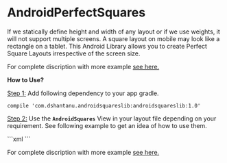 # AndroidPerfectSquares
If we statically define height and width of any layout or if we use weights, it will not support multiple screens. A square layout on mobile may look like a rectangle on a tablet.  This Android Library allows you to create Perfect Square Layouts irrespective of the screen size.

For complete discription with more example <a href="http://dshantanu.com/2016/03/16/android-library-make-perfect-square-layouts/" target="_blank">see here.</a>
<p> <b> How to Use? </b>
<br />
<p><u>Step 1:</u> Add following dependency to your app gradle.</p>
<code>compile 'com.dshantanu.androidsquareslib:androidsquareslib:1.0'</code><br />
<p>
<u>Step 2:</u> Use the <strong><code>AndroidSquares</code></strong> View in your layout file depending on your requirement.  See following example to get an idea of how to use them.</p>
```xml  
<LinearLayout
        android:id="@+id/ll_row1"
        android:layout_width="match_parent"
        android:layout_height="wrap_content"
        android:layout_alignParentTop="true"
        android:orientation="horizontal">
        <com.dshantanu.androidsquareslib.AndroidSquares
            android:layout_width="0dip"
            android:layout_height="0dip"
            android:layout_margin="8dp"
            android:layout_weight="1"
            android:background="#2196F3"
            android:elevation="8dp"
            android:padding="5dp" >
            <!-- Add contents here-->
        </com.dshantanu.androidsquareslib.AndroidSquares>
        <com.dshantanu.androidsquareslib.AndroidSquares
            android:layout_width="0dip"
            android:layout_height="0dip"
            android:layout_margin="8dp"
            android:layout_weight="1"
            android:background="#8BC34A"
            android:elevation="8dp"
            android:padding="5dp" >
            <!-- Add contents here-->
        </com.dshantanu.androidsquareslib.AndroidSquares>
    </LinearLayout>
```

For complete discription with more example <a href="http://dshantanu.com/2016/03/16/android-library-make-perfect-square-layouts/" target="_blank">see here.</a>
